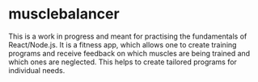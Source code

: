 # musclebalancer

This is a work in progress and meant for practising the fundamentals of React/Node.js. 
It is a fitness app, which allows one to create training programs and receive feedback on which muscles are being trained and which ones are neglected.  This helps to create tailored programs for individual needs.  
